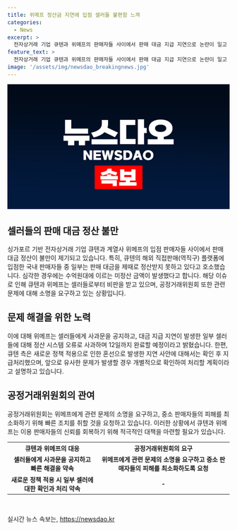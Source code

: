 ```yaml
---
title: 위메프 정산금 지연에 입점 셀러들 불편함 느껴
categories:
  - News
excerpt: >
  전자상거래 기업 큐텐과 위메프의 판매자들 사이에서 판매 대금 지급 지연으로 논란이 일고 있다. 주로 큐텐의 해외 직접판매 플랫폼에 입점한 한국 판매자들을 중심으로 지급이 지연되고 수백만원에서 수억원에 이르는 금액이 미지급됐다. 이로 인해 위메프는 사과문을 발표하고 셀러들의 불만을 해결하기로 약속했으며, 공정거래위원회는 관련 문제의 소명을 요구했다.큐텐 측은 정산주기 변경과 자금세탁방지 정책으로 인해 발생한 혼선이라고 설명하며, 지연된 정산은 확인 후 처리할 계획이라고 밝혔다.
feature_text: >
  전자상거래 기업 큐텐과 위메프의 판매자들 사이에서 판매 대금 지급 지연으로 논란이 일고 있다. 주로 큐텐의 해외 직접판매 플랫폼에 입점한 한국 판매자들을 중심으로 지급이 지연되고 수백만원에서 수억원에 이르는 금액이 미지급됐다. 이로 인해 위메프는 사과문을 발표하고 셀러들의 불만을 해결하기로 약속했으며, 공정거래위원회는 관련 문제의 소명을 요구했다.큐텐 측은 정산주기 변경과 자금세탁방지 정책으로 인해 발생한 혼선이라고 설명하며, 지연된 정산은 확인 후 처리할 계획이라고 밝혔다.
image: '/assets/img/newsdao_breakingnews.jpg'
---
```


<p><img src="/assets/img/newsdao_breakingnews.jpg" alt="flaretime 속보" /></p>

<h2 data-ke-size="size26">셀러들의 판매 대금 정산 불만</h2>

<p data-ke-size="size16">싱가포르 기반 전자상거래 기업 큐텐과 계열사 위메프의 입점 판매자들 사이에서 판매 대금 정산이 불만이 제기되고 있습니다. 특히, 큐텐의 해외 직접판매(역직구) 플랫폼에 입점한 국내 판매자들 중 일부는 판매 대금을 제때로 정산받지 못하고 있다고 호소했습니다. 심각한 경우에는 수억원대에 이르는 미정산 금액이 발생했다고 합니다. 해당 이슈로 인해 큐텐과 위메프는 셀러들로부터 비판을 받고 있으며, 공정거래위원회 또한 관련 문제에 대해 소명을 요구하고 있는 상황입니다.</p>

<h2 data-ke-size="size26">문제 해결을 위한 노력</h2>

<p data-ke-size="size16">이에 대해 위메프는 셀러들에게 사과문을 공지하고, 대금 지급 지연이 발생한 일부 셀러들에 대해 정산 시스템 오류로 사과하며 12일까지 완료할 예정이라고 밝혔습니다. 한편, 큐텐 측은 새로운 정책 적용으로 인한 혼선으로 발생한 지연 사안에 대해서는 확인 후 지급처리했으며, 앞으로 유사한 문제가 발생할 경우 개별적으로 확인하여 처리할 계획이라고 설명하고 있습니다.</p>

<h2 data-ke-size="size26">공정거래위원회의 관여</h2>

<p data-ke-size="size16">공정거래위원회는 위메프에게 관련 문제의 소명을 요구하고, 중소 판매자들의 피해를 최소화하기 위해 빠른 조치를 취할 것을 요청하고 있습니다. 이러한 상황에서 큐텐과 위메프는 이용 판매자들의 신뢰를 회복하기 위해 적극적인 대책을 마련할 필요가 있습니다.</p>

<table>
  <tr>
    <th style="text-align: center; height: 17px;"><b>큐텐과 위메프의 대응</b></th>
    <th style="text-align: center; height: 17px;"><b>공정거래위원회의 요구</b></th>
  </tr>
  <tr>
    <td style="text-align: center; height: 17px;"><b>셀러들에게 사과문을 공지하고 빠른 해결을 약속</b></td>
    <td style="text-align: center; height: 17px;"><b>위메프에게 관련 문제의 소명을 요구하고 중소 판매자들의 피해를 최소화하도록 요청</b></td>
  </tr>
  <tr>
    <td style="text-align: center; height: 17px;"><b>새로운 정책 적용 시 일부 셀러에 대한 확인과 처리 약속</b></td>
    <td style="text-align: center; height: 17px;"><b>-</b></td>
  </tr>
</table>

<p data-ke-size="size16">&nbsp;</p>
실시간 뉴스 속보는, <a href="https://newsdao.kr" rel="dofollow">https://newsdao.kr</a>


